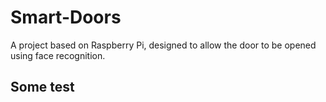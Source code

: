 # Smart-Doors
A project based on Raspberry Pi, designed to allow the door to be opened using face recognition.

## Some test
<!--stackedit_data:
eyJoaXN0b3J5IjpbMjExMTQwODU2OF19
-->